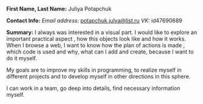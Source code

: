 **First Name, Last Name:**
Juliya Potapchuk

**Contact Info:**
*Email address:* potapchuk.julya@list.ru
*VK:* id47690689

**Summary:**
I always was interested in  a visual part. I would like to explore an important practical aspect , how this  objects  look like and  how it  works. When I browse a web, I want  to know how the  plan of actions is made ,  which code is  used and why, what can I add and create, because I want to do it myself. 

My goals are to improve my skills in programming, to realize myself in different projects and to develop myself in other directions in this sphere.

I can work in a team, go deep into details, find necessary information myself. 






